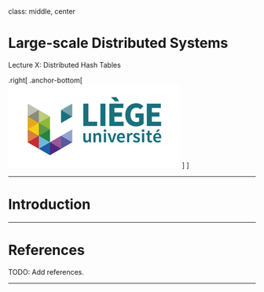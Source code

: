 class: middle, center

# Large-scale Distributed Systems

Lecture X: Distributed Hash Tables

.right[
.anchor-bottom[
![ULg](figures/logo_ulg.png)
]
]

---

# Introduction

---

# References

TODO: Add references.

---
